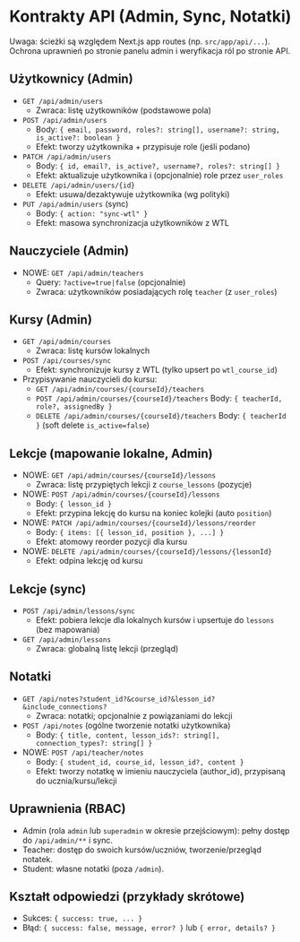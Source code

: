 # Kontrakty API (Admin, Sync, Notatki)

Uwaga: ścieżki są względem Next.js app routes (np. `src/app/api/...`). Ochrona uprawnień po stronie panelu admin i weryfikacja ról po stronie API.

## Użytkownicy (Admin)
- `GET /api/admin/users`
  - Zwraca: listę użytkowników (podstawowe pola)
- `POST /api/admin/users`
  - Body: `{ email, password, roles?: string[], username?: string, is_active?: boolean }`
  - Efekt: tworzy użytkownika + przypisuje role (jeśli podano)
- `PATCH /api/admin/users`
  - Body: `{ id, email?, is_active?, username?, roles?: string[] }`
  - Efekt: aktualizuje użytkownika i (opcjonalnie) role przez `user_roles`
- `DELETE /api/admin/users/{id}`
  - Efekt: usuwa/dezaktywuje użytkownika (wg polityki)
- `PUT /api/admin/users` (sync)
  - Body: `{ action: "sync-wtl" }`
  - Efekt: masowa synchronizacja użytkowników z WTL

## Nauczyciele (Admin)
- NOWE: `GET /api/admin/teachers`
  - Query: `?active=true|false` (opcjonalnie)
  - Zwraca: użytkowników posiadających rolę `teacher` (z `user_roles`)

## Kursy (Admin)
- `GET /api/admin/courses`
  - Zwraca: listę kursów lokalnych
- `POST /api/courses/sync`
  - Efekt: synchronizuje kursy z WTL (tylko upsert po `wtl_course_id`)
- Przypisywanie nauczycieli do kursu:
  - `GET /api/admin/courses/{courseId}/teachers`
  - `POST /api/admin/courses/{courseId}/teachers` Body: `{ teacherId, role?, assignedBy }`
  - `DELETE /api/admin/courses/{courseId}/teachers` Body: `{ teacherId }` (soft delete `is_active=false`)

## Lekcje (mapowanie lokalne, Admin)
- NOWE: `GET /api/admin/courses/{courseId}/lessons`
  - Zwraca: listę przypiętych lekcji z `course_lessons` (pozycje)
- NOWE: `POST /api/admin/courses/{courseId}/lessons`
  - Body: `{ lesson_id }`
  - Efekt: przypina lekcję do kursu na koniec kolejki (auto `position`)
- NOWE: `PATCH /api/admin/courses/{courseId}/lessons/reorder`
  - Body: `{ items: [{ lesson_id, position }, ...] }`
  - Efekt: atomowy reorder pozycji dla kursu
- NOWE: `DELETE /api/admin/courses/{courseId}/lessons/{lessonId}`
  - Efekt: odpina lekcję od kursu

## Lekcje (sync)
- `POST /api/admin/lessons/sync`
  - Efekt: pobiera lekcje dla lokalnych kursów i upsertuje do `lessons` (bez mapowania)
- `GET /api/admin/lessons`
  - Zwraca: globalną listę lekcji (przegląd)

## Notatki
- `GET /api/notes?student_id?&course_id?&lesson_id?&include_connections?`
  - Zwraca: notatki; opcjonalnie z powiązaniami do lekcji
- `POST /api/notes` (ogólne tworzenie notatki użytkownika)
  - Body: `{ title, content, lesson_ids?: string[], connection_types?: string[] }`
- NOWE: `POST /api/teacher/notes`
  - Body: `{ student_id, course_id, lesson_id?, content }`
  - Efekt: tworzy notatkę w imieniu nauczyciela (author_id), przypisaną do ucznia/kursu/lekcji

## Uprawnienia (RBAC)
- Admin (rola `admin` lub `superadmin` w okresie przejściowym): pełny dostęp do `/api/admin/**` i sync.
- Teacher: dostęp do swoich kursów/uczniów, tworzenie/przegląd notatek.
- Student: własne notatki (poza `/admin`).

## Kształt odpowiedzi (przykłady skrótowe)
- Sukces: `{ success: true, ... }`
- Błąd: `{ success: false, message, error? }` lub `{ error, details? }`
